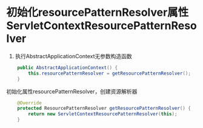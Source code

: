 # 初始化resourcePatternResolver属性 ServletContextResourcePatternResolver

1. 执行AbstractApplicationContext无参数构造函数
```java
	public AbstractApplicationContext() {
		this.resourcePatternResolver = getResourcePatternResolver();
	}
```
初始化属性resourcePatternResolver，创建资源解析器
```java
	@Override
	protected ResourcePatternResolver getResourcePatternResolver() {
		return new ServletContextResourcePatternResolver(this);
	}
```